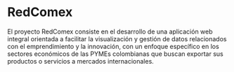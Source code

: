 # RedComex
El proyecto RedComex consiste en el desarrollo de una aplicación web integral orientada a facilitar la visualización y gestión de datos relacionados con el emprendimiento y la innovación, con un enfoque específico en los sectores económicos de las PYMEs colombianas que buscan exportar sus productos o servicios a mercados internacionales.
